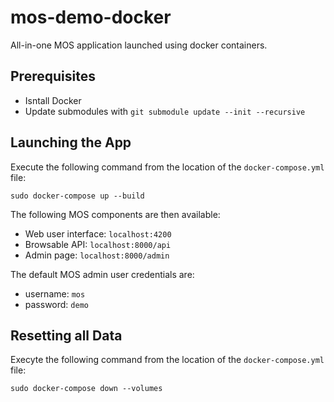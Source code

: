 # mos-demo-docker

All-in-one MOS application launched using docker containers.

## Prerequisites

* Isntall Docker
* Update submodules with ``git submodule update --init --recursive``

## Launching the App

Execute the following command from the location of the `docker-compose.yml` file:
```
sudo docker-compose up --build
```

The following MOS components are then available:
* Web user interface: ``localhost:4200``
* Browsable API: ``localhost:8000/api``
* Admin page: ``localhost:8000/admin``

The default MOS admin user credentials are:
* username: ``mos``
* password: ``demo``

## Resetting all Data

Execyte the following command from the location of the `docker-compose.yml` file:
```
sudo docker-compose down --volumes
```
